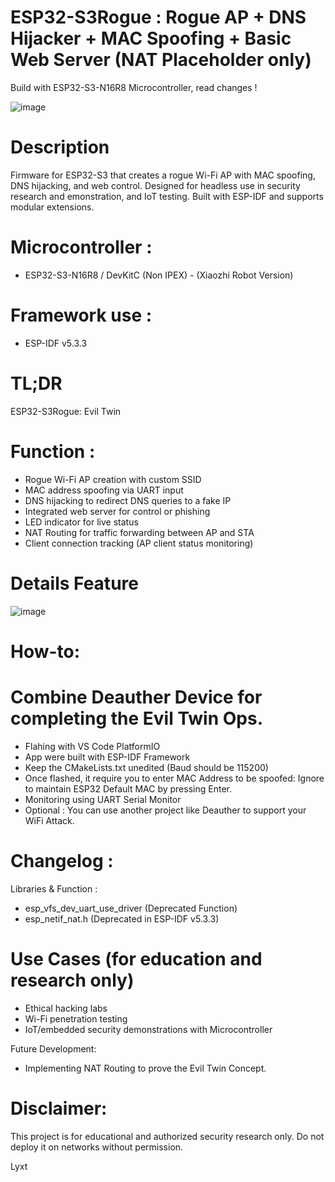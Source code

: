 # ESP32-S3Rogue : Rogue AP + DNS Hijacker + MAC Spoofing + Basic Web Server (NAT Placeholder only)
Build with ESP32-S3-N16R8 Microcontroller, read changes !

![image](https://github.com/user-attachments/assets/29bcabf5-b8cc-4c9d-bf4b-20da729424d7)
# Description
Firmware for ESP32-S3 that creates a rogue Wi-Fi AP with MAC spoofing, DNS hijacking, and web control. Designed for headless use in security research and emonstration, and IoT testing. Built with ESP-IDF and supports modular extensions.

# Microcontroller : 
- ESP32-S3-N16R8 /  DevKitC (Non IPEX) -  (Xiaozhi Robot Version)

# Framework use : 
- ESP-IDF v5.3.3
  
# TL;DR
ESP32-S3Rogue: Evil Twin

# Function :
- Rogue Wi-Fi AP creation with custom SSID
- MAC address spoofing via UART input
- DNS hijacking to redirect DNS queries to a fake IP
- Integrated web server for control or phishing
- LED indicator for live status
- NAT Routing for traffic forwarding between AP and STA
- Client connection tracking (AP client status monitoring)

# Details Feature
![image](https://github.com/user-attachments/assets/2c21e87d-ed8c-4de8-a9d8-f8c91d0e95bf)

# How-to:
# Combine Deauther Device for completing the Evil Twin Ops.
- Flahing with VS Code PlatformIO
- App were built with ESP-IDF Framework
- Keep the CMakeLists.txt unedited (Baud should be 115200)
- Once flashed, it require you to enter MAC Address to be spoofed:
  Ignore to maintain ESP32 Default MAC by pressing Enter.
- Monitoring using UART Serial Monitor
- Optional : You can use another project like Deauther to support your WiFi Attack.

# Changelog :  
Libraries & Function :
-  esp_vfs_dev_uart_use_driver (Deprecated Function)
-  esp_netif_nat.h (Deprecated in ESP-IDF v5.3.3)

# Use Cases (for education and research only)
- Ethical hacking labs
- Wi-Fi penetration testing
- IoT/embedded security demonstrations with Microcontroller

Future Development:
- Implementing NAT Routing to prove the Evil Twin Concept.

# Disclaimer:
This project is for educational and authorized security research only. Do not deploy it on networks without permission.

Lyxt
